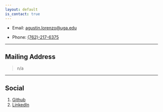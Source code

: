 ```yaml
---
layout: default
is_contact: true
---
```


* Email: [agustin.lorenzo@uga.edu](mailto:agustin.lorenzo@uga.edu)

* Phone: [(762)-217-6375](tel:7622176375)

---

## Mailing Address

> n/a

---

## Social

1. [Github](github.com/agustin-lorenzo)
2. [LinkedIn](www.linkedin.com/in/agustin-lorenzo-449275250)
